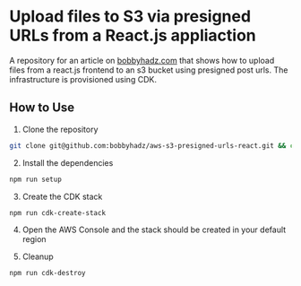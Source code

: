 # Upload files to S3 via presigned URLs from a React.js appliaction

A repository for an article on
[bobbyhadz.com](https://bobbyhadz.com/blog/aws-cdk-typescript-lambda) that shows
how to upload files from a react.js frontend to an s3 bucket using presigned
post urls. The infrastructure is provisioned using CDK.

## How to Use

1. Clone the repository

```bash
git clone git@github.com:bobbyhadz/aws-s3-presigned-urls-react.git && cd aws-s3-presigned-urls-react
```

2. Install the dependencies

```bash
npm run setup
```

3. Create the CDK stack

```bash
npm run cdk-create-stack
```

4. Open the AWS Console and the stack should be created in your default region

5. Cleanup

```bash
npm run cdk-destroy
```
